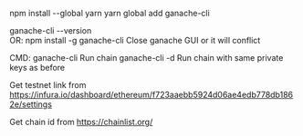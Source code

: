 npm install --global yarn
yarn global add ganache-cli

ganache-cli --version  
OR: npm install -g ganache-cli
Close ganache GUI or it will conflict

CMD:
ganache-cli             Run chain
ganache-cli -d          Run chain with same private keys as before

Get testnet link from
https://infura.io/dashboard/ethereum/f723aaebb5924d06ae4edb778db1862e/settings

Get chain id from https://chainlist.org/
